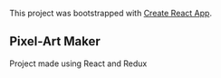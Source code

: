 This project was bootstrapped with [Create React App](https://github.com/facebook/create-react-app).

## Pixel-Art Maker

Project made using React and Redux
